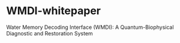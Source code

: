 # WMDI-whitepaper
Water Memory Decoding Interface (WMDI): A Quantum-Biophysical Diagnostic and Restoration System

